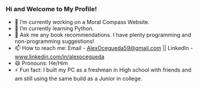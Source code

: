 ### Hi and Welcome to My Profile!

- 🔭 I’m currently working on a Moral Compass Website. 
- 🌱 I’m currently learning Python.
- 💬 Ask me any book recommendations. I have plenty programming and non-programming suggestions! 
- 📫 How to reach me: Email - AlexOcegueda59@gmail.com || LinkedIn - www.linkedin.com/in/alexocegueda
- 😄 Pronouns: He/Him
- ⚡ Fun fact: I built my PC as a freshman in High school with friends and am still using the same build as a Junior in college. 
